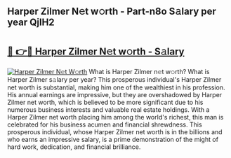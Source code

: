 ## Harper Zilmer N𝚎t w𝚘rth - Part-n8o S𝚊lary per year QjlH2

# <h2><a href="http://gc0y1n6.nevu.top/?p=Harper+Zilmer">🔗 👉🔴 Harper Zilmer N𝚎t w𝚘rth - S𝚊lary</a></h2>

[![Harper Zilmer N𝚎t W𝚘rth](https://i.imgur.com/Oavwk0R.jpeg)](http://gc0y1n6.nevu.top/?p=Harper+Zilmer)
What is Harper Zilmer n𝚎t w𝚘rth? What is Harper Zilmer s𝚊lary per year?
This prosperous individual's Harper Zilmer net worth is substantial, making him one of the wealthiest in his profession. His annual earnings are impressive, but they are overshadowed by Harper Zilmer net worth, which is believed to be more significant due to his numerous business interests and valuable real estate holdings. With a Harper Zilmer net worth placing him among the world's richest, this man is celebrated for his business acumen and financial shrewdness. This prosperous individual, whose Harper Zilmer net worth is in the billions and who earns an impressive salary, is a prime demonstration of the might of hard work, dedication, and financial brilliance.
